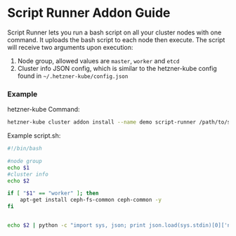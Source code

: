 # Script Runner Addon Guide

Script Runner lets you run a bash script on all your cluster nodes with one command. It uploads the bash script to each node then execute. The script will receive two arguments upon execution:
1. Node group, allowed values are `master`, `worker` and `etcd`
2. Cluster info JSON config, which is similar to the hetzner-kube config found in `~/.hetzner-kube/config.json`

### Example

hetzner-kube Command:
```bash
hetzner-kube cluster addon install --name demo script-runner /path/to/script.sh  
```
Example script.sh:
```bash
#!/bin/bash

#node group
echo $1
#cluster info 
echo $2

if [ "$1" == "worker" ]; then
    apt-get install ceph-fs-common ceph-common -y
fi


echo $2 | python -c "import sys, json; print json.load(sys.stdin)[0]['name']"

```

